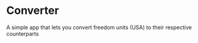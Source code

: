 # Converter
A simple app that lets you convert freedom units (USA) to their respective counterparts 
